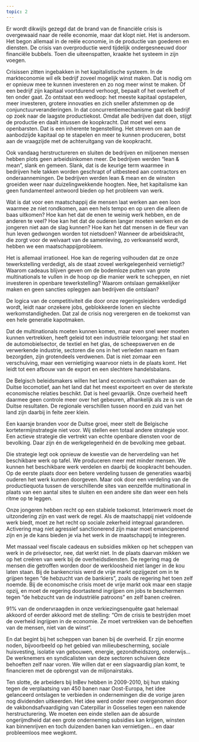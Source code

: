 ```yaml
---
topic: 2
---
```

Er wordt dikwijls gezegd dat de brand van de financiële crisis is overgewaaid naar de reële economie, maar dat klopt niet. Het is andersom. Het begon allemaal in de reële economie, in de productie van goederen en diensten. De crisis van overproductie werd tijdelijk ondergesneeuwd door financiële bubbels. Toen die uiteenspatten, kraakte het systeem in zijn voegen.

Crisissen zitten ingebakken in het kapitalistische systeem. In de markteconomie wil elk bedrijf zoveel mogelijk winst maken. Dat is nodig om er opnieuw mee te kunnen investeren en zo nog meer winst te maken. Of een bedrijf zijn kapitaal voortdurend verhoogt, bepaalt of het overleeft of ten onder gaat. Zo ontstaat een wedloop: het meeste kapitaal opstapelen, meer investeren, grotere innovaties en zich sneller afstemmen op de conjunctuurveranderingen. In dat concurrentiemechanisme gaat elk bedrijf op zoek naar de laagste productiekost. Omdat alle bedrijven dat doen, stijgt de productie en daalt intussen de koopkracht. Dat moet wel eens openbarsten. Dat is een inherente tegenstelling. Het streven om aan de aanbodzijde kapitaal op te stapelen en meer te kunnen produceren, botst aan de vraagzijde met de achteruitgang van de koopkracht.

Ook vandaag herstructureren en sluiten de bedrijven en miljoenen mensen hebben plots geen arbeidsinkomen meer. De bedrijven werden “lean & mean”, slank en gemeen. Slank, dat is de keurige term waarmee in bedrijven hele takken worden geschrapt of uitbesteed aan contractors en onderaannemingen. De bedrijven werden lean & mean en de winsten groeiden weer naar duizelingwekkende hoogten. Nee, het kapitalisme kan geen fundamenteel antwoord bieden op het probleem van werk.
 

Wat is dat voor een maatschappij die mensen laat werken aan een loon waarmee ze niet rondkomen, aan een hels tempo en op uren die alleen de baas uitkomen? Hoe kan het dat de enen te weinig werk hebben, en de anderen te veel? Hoe kan het dat de ouderen langer moeten werken en de jongeren niet aan de slag kunnen? Hoe kan het dat mensen in de fleur van hun leven gedwongen worden tot nietsdoen? Wanneer de arbeidskracht, die zorgt voor de welvaart van de samenleving, zo verkwanseld wordt, hebben we een maatschappijprobleem.
 

Het is allemaal irrationeel. Hoe kan de regering volhouden dat ze onze tewerkstelling verdedigt, als de staat zoveel werkgelegenheid vernietigt? Waarom cadeaus blijven geven om de bodemloze putten van grote multinationals te vullen in de hoop op die manier werk te scheppen, en niet investeren in openbare tewerkstelling? Waarom ontslaan gemakkelijker maken en geen sancties opleggen aan bedrijven die ontslaan?

De logica van de competitiviteit die door onze regeringsleiders verdedigd wordt, leidt naar onzekere jobs, geblokkeerde lonen en slechte werkomstandigheden. Dat zal de crisis nog verergeren en de toekomst van een hele generatie kapotmaken.

Dat de multinationals moeten kunnen komen, maar even snel weer moeten kunnen vertrekken, heeft geleid tot een industriële teloorgang: het staal en de automobielsector, de textiel en het glas, de scheepswerven en de verwerkende industrie, sectoren die ons in het verleden naam en faam bezorgden, zijn grotendeels verdwenen. Dat is niet zomaar een verschuiving, maar een vernietiging waarvoor niets in de plaats komt. Het leidt tot een afbouw van de export en een slechtere handelsbalans.
 

De Belgisch beleidsmakers willen het land economisch vasthaken aan de Duitse locomotief, aan het land dat het meest exporteert en over de sterkste economische relaties beschikt. Dat is heel gevaarlijk. Onze overheid heeft daarmee geen controle meer over het gebeuren, afhankelijk als ze is van de Duitse resultaten. De regionale verschillen tussen noord en zuid van het land zijn daarbij in feite zeer klein.

Een kaarsje branden voor de Duitse groei, meer stelt de Belgische kortetermijnstrategie niet voor. Wij stellen een totaal andere strategie voor. Een actieve strategie die vertrekt van echte openbare diensten voor de bevolking. Daar zijn én de werkgelegenheid én de bevolking mee gebaat.
 

Die strategie legt ook opnieuw de kwestie van de herverdeling van het beschikbare werk op tafel. We produceren meer met minder mensen. We kunnen het beschikbare werk verdelen en daarbij de koopkracht behouden. Op de eerste plaats door een betere verdeling tussen de generaties waarbij ouderen het werk kunnen doorgeven. Maar ook door een verdeling van de productiequota tussen de verschillende sites van eenzelfde multinational in plaats van een aantal sites te sluiten en een andere site dan weer een hels ritme op te leggen.


Onze jongeren hebben recht op een stabiele toekomst. Interimwerk moet de uitzondering zijn en vast werk de regel. Als de maatschappij niet voldoende werk biedt, moet ze het recht op sociale zekerheid integraal garanderen. Activering mag niet agressief sanctionerend zijn maar moet emanciperend zijn en je de kans bieden je via het werk in de maatschappij te integreren.

 
Met massaal veel fiscale cadeaus en subsidies mikken op het scheppen van werk in de privésector, nee, dat werkt niet. In de plaats daarvan mikken we op het creëren van werk bij de overheidsdiensten. De regering mag de mensen die getroffen worden door de werkloosheid niet langer in de kou laten staan. Bij de bankencrisis werd de vrije markt opzijgezet om in te grijpen tegen “de hebzucht van de bankiers”, zoals de regering het toen zelf noemde. Bij de economische crisis moet de vrije markt ook maar een stapje opzij, en moet de regering doortastend ingrijpen om jobs te beschermen tegen “de hebzucht van de industriële patroons” en zelf banen creëren.

91% van de ondervraagden in onze verkiezingsenquête gaat helemaal akkoord of eerder akkoord met de stelling: “Om de crisis te bestrijden moet de overheid ingrijpen in de economie. Ze moet vertrekken van de behoeften van de mensen, niet van de winst”.

En dat begint bij het scheppen van banen bij de overheid. Er zijn enorme noden, bijvoorbeeld op het gebied van milieubescherming, sociale huisvesting, isolatie van gebouwen, energie, gezondheidszorg, onderwijs... De werknemers en syndicalisten van deze sectoren schuiven deze behoeften zelf naar voren. We willen dat er een slagvaardig plan komt, te financieren met de opbrengst van de miljonairstaks.


Ten slotte, de arbeiders bij InBev hebben in 2009-2010, bij hun staking tegen de verplaatsing van 450 banen naar Oost-Europa, het idee gelanceerd ontslagen te verbieden in ondernemingen die de vorige jaren nog dividenden uitkeerden. Het idee werd onder meer overgenomen door de vakbondsafvaardiging van Caterpillar in Gosselies tegen een nakende herstructurering. We moeten een einde stellen aan de absurde ongerijmdheid dat een grote onderneming subsidies kan krijgen, winsten kan binnenrijven en toch duizenden banen kan vernietigen… en daar probleemloos mee wegkomt.
